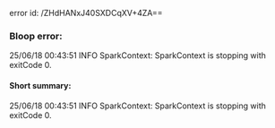 error id: /ZHdHANxJ40SXDCqXV+4ZA==
### Bloop error:

25/06/18 00:43:51 INFO SparkContext: SparkContext is stopping with exitCode 0.
#### Short summary: 

25/06/18 00:43:51 INFO SparkContext: SparkContext is stopping with exitCode 0.